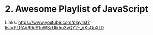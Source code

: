 # 2. Awesome Playlist of JavaScript

Links: https://www.youtube.com/playlist?list=PLRAV69dS1uWSxUIk5o3vQY2-_VKsOpXLD